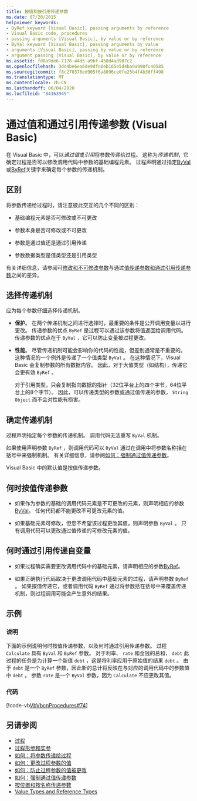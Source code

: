 ```yaml
---
title: 按值和按引用传递参数
ms.date: 07/20/2015
helpviewer_keywords:
- ByRef keyword [Visual Basic], passing arguments by reference
- Visual Basic code, procedures
- passing arguments [Visual Basic], by value or by reference
- ByVal keyword [Visual Basic], passing arguments by value
- arguments [Visual Basic], passing by value or by reference
- argument passing [Visual Basic], by value or by reference
ms.assetid: fd8a9de6-7178-44d5-a9bf-458d4ad907c2
ms.openlocfilehash: 3dd4be6ea6de9dfe8eb165e5d4ba9a990fc40585
ms.sourcegitcommit: f8c270376ed905f6a8896ce0fe25b4f4b38ff498
ms.translationtype: MT
ms.contentlocale: zh-CN
ms.lasthandoff: 06/04/2020
ms.locfileid: "84363949"
---
```

# <a name="passing-arguments-by-value-and-by-reference-visual-basic"></a>通过值和通过引用传递参数 (Visual Basic)
在 Visual Basic 中，可以*通过值*或*引用*将参数传递给过程。 这称为*传递机制*，它确定过程是否可以修改调用代码中参数的基础编程元素。 过程声明通过指定[ByVal](../../../language-reference/modifiers/byval.md)或[ByRef](../../../language-reference/modifiers/byref.md)关键字来确定每个参数的传递机制。  
  
## <a name="distinctions"></a>区别  
 将参数传递给过程时，请注意彼此交互的几个不同的区别：  
  
- 基础编程元素是否可修改或不可更改  
  
- 参数本身是否可修改或不可更改  
  
- 参数是通过值还是通过引用传递  
  
- 参数数据类型是值类型还是引用类型  
  
 有关详细信息，请参阅可[修改和不可修改参数](./differences-between-modifiable-and-nonmodifiable-arguments.md)与通过[值传递参数和通过引用传递参数](./differences-between-passing-an-argument-by-value-and-by-reference.md)之间的差异。  
  
## <a name="choice-of-passing-mechanism"></a>选择传递机制  
 应为每个参数仔细选择传递机制。  
  
- **保护**。 在两个传递机制之间进行选择时，最重要的条件是公开调用变量以进行更改。 传递参数的优点 `ByRef` 是过程可以通过该参数将值返回给调用代码。 传递参数的优点在于 `ByVal` ，它可以防止变量被过程更改。  
  
- **性能**。 尽管传递机制可能会影响你的代码的性能，但差别通常是不重要的。 这种情况的一个例外是传递了一个值类型 `ByVal` 。 在这种情况下，Visual Basic 会复制参数的所有数据内容。 因此，对于大值类型（如结构），传递它会更有效 `ByRef` 。  
  
     对于引用类型，只会复制指向数据的指针（32位平台上的四个字节，64位平台上的8个字节）。 因此，可以传递类型的参数或通过值传递的参数， `String` `Object` 而不会对性能有损害。  
  
## <a name="determination-of-the-passing-mechanism"></a>确定传递机制  
 过程声明指定每个参数的传递机制。 调用代码无法重写 `ByVal` 机制。  
  
 如果使用声明参数 `ByRef` ，则调用代码可以 `ByVal` 通过在调用中将参数名称括在括号中来强制机制。 有关详细信息，请参阅[如何：强制通过值传递参数](./how-to-force-an-argument-to-be-passed-by-value.md)。  
  
 Visual Basic 中的默认值是按值传递参数。  
  
## <a name="when-to-pass-an-argument-by-value"></a>何时按值传递参数  
  
- 如果作为参数的基础的调用代码元素是不可更改的元素，则声明相应的参数[ByVal](../../../language-reference/modifiers/byval.md)。 任何代码都不能更改不可更改元素的值。  
  
- 如果基础元素可修改，但您不希望该过程更改其值，则声明参数 `ByVal` 。 只有调用代码可以更改通过值传递的可修改元素的值。  
  
## <a name="when-to-pass-an-argument-by-reference"></a>何时通过引用传递自变量  
  
- 如果过程确实需要更改调用代码中的基础元素，请声明相应的参数[ByRef](../../../language-reference/modifiers/byref.md)。  
  
- 如果正确执行代码取决于更改调用代码中基础元素的过程，请声明参数 `ByRef` 。 如果按值传递它，或者调用代码 `ByRef` 通过将参数括在括号中来覆盖传递机制，则过程调用可能会产生意外的结果。  
  
## <a name="example"></a>示例  
  
### <a name="description"></a>说明  
 下面的示例说明何时按值传递参数，以及何时通过引用传递参数。 过程 `Calculate` 具有 `ByVal` 和 `ByRef` 参数。 对于利率、 `rate` 和金钱的总和， `debt` 此过程的任务是为计算一个新值 `debt` ，这是将利率应用于原始值的结果 `debt` 。 由于 `debt` 是一个 `ByRef` 参数，因此新的总计将反映在与对应的调用代码中的参数值中 `debt` 。 参数 `rate` 是一个 `ByVal` 参数，因为 `Calculate` 不应更改其值。  
  
### <a name="code"></a>代码  
 [!code-vb[VbVbcnProcedures#74](~/samples/snippets/visualbasic/VS_Snippets_VBCSharp/VbVbcnProcedures/VB/Class2.vb#74)]  
  
## <a name="see-also"></a>另请参阅

- [过程](./index.md)
- [过程形参和实参](./procedure-parameters-and-arguments.md)
- [如何：将参数传递给过程](./how-to-pass-arguments-to-a-procedure.md)
- [如何：更改过程参数的值](./how-to-change-the-value-of-a-procedure-argument.md)
- [如何：防止过程参数的值被更改](./how-to-protect-a-procedure-argument-against-value-changes.md)
- [如何：强制通过值传递参数](./how-to-force-an-argument-to-be-passed-by-value.md)
- [按位置和按名称传递参数](./passing-arguments-by-position-and-by-name.md)
- [Value Types and Reference Types](../data-types/value-types-and-reference-types.md)
